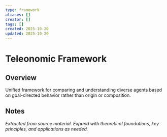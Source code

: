 ```yaml
---
type: framework
aliases: []
creator: []
tags: []
created: 2025-10-20
updated: 2025-10-20
---
```


# Teleonomic Framework

## Overview

Unified framework for comparing and understanding diverse agents based on goal-directed behavior rather than origin or composition.

## Notes

*Extracted from source material. Expand with theoretical foundations, key principles, and applications as needed.*
